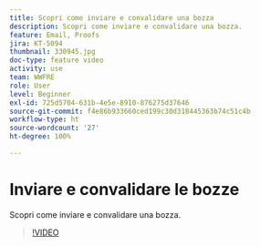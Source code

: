 ```yaml
---
title: Scopri come inviare e convalidare una bozza
description: Scopri come inviare e convalidare una bozza.
feature: Email, Proofs
jira: KT-5094
thumbnail: 330945.jpg
doc-type: feature video
activity: use
team: WWFRE
role: User
level: Beginner
exl-id: 725d5704-631b-4e5e-8910-876275d37646
source-git-commit: f4e86b933660ced199c30d318445363b74c51c4b
workflow-type: ht
source-wordcount: '27'
ht-degree: 100%

---
```


# Inviare e convalidare le bozze

Scopri come inviare e convalidare una bozza.

>[!VIDEO](https://video.tv.adobe.com/v/330945)
